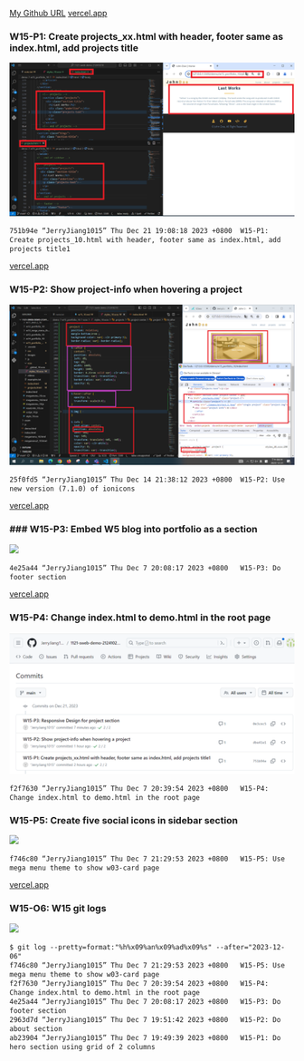 [My Github URL](https://github.com/JerryJiang1015/1121-sweb-demo-212410210.git)
[vercel.app](https://1121-sweb-demo-212410210.vercel.app/)

### W15-P1: Create projects_xx.html with header, footer same as index.html, add projects title

![](W15-p1.png)

```
751b94e “JerryJiang1015” Thu Dec 21 19:08:18 2023 +0800  W15-P1: Create projects_10.html with header, footer same as index.html, add projects title1
```

[vercel.app](https://1121-sweb-demo-212410210.vercel.app/)

### W15-P2: Show project-info when hovering a project

![](W15-p2.png)

```
25f0fd5 “JerryJiang1015” Thu Dec 14 21:38:12 2023 +0800  W15-P2: Use new version (7.1.0) of ionicons
```

[vercel.app](https://1121-sweb-demo-212410210.vercel.app/)

### ### W15-P3: Embed W5 blog into portfolio as a section

![](W15-p3.png)

```
4e25a44 “JerryJiang1015” Thu Dec 7 20:08:17 2023 +0800   W15-P3: Do footer section
```

[vercel.app](https://1121-sweb-demo-212410210.vercel.app/)

### W15-P4: Change index.html to demo.html in the root page

![](W15-p4.png)

```
f2f7630 “JerryJiang1015” Thu Dec 7 20:39:54 2023 +0800   W15-P4: Change index.html to demo.html in the root page
```

### W15-P5: Create five social icons in sidebar section

![](W15-p5.png)

```
f746c80 “JerryJiang1015” Thu Dec 7 21:29:53 2023 +0800   W15-P5: Use mega menu theme to show w03-card page
```

[vercel.app](https://1121-sweb-demo-212410210.vercel.app/)

### W15-O6: W15 git logs

![](W15-p6.png)

```
$ git log --pretty=format:"%h%x09%an%x09%ad%x09%s" --after="2023-12-06"
f746c80 “JerryJiang1015” Thu Dec 7 21:29:53 2023 +0800   W15-P5: Use mega menu theme to show w03-card page
f2f7630 “JerryJiang1015” Thu Dec 7 20:39:54 2023 +0800   W15-P4: Change index.html to demo.html in the root page
4e25a44 “JerryJiang1015” Thu Dec 7 20:08:17 2023 +0800   W15-P3: Do footer section
2963d7d “JerryJiang1015” Thu Dec 7 19:51:42 2023 +0800   W15-P2: Do about section
ab23904 “JerryJiang1015” Thu Dec 7 19:49:39 2023 +0800   W15-P1: Do hero section using grid of 2 columns
```
